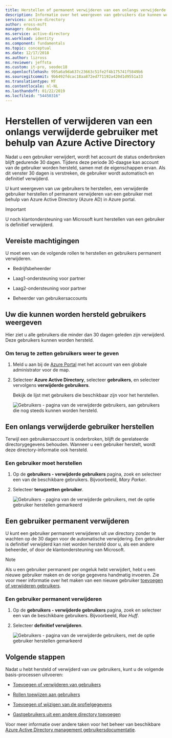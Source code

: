 ```yaml
---
title: Herstellen of permanent verwijderen van een onlangs verwijderde gebruiker - Azure Active Directory | Microsoft Docs
description: Informatie over het weergeven van gebruikers die kunnen worden hersteld, een verwijderde gebruiker herstellen of permanent verwijderen van een gebruiker met Azure Active Directory.
services: active-directory
author: eross-msft
manager: daveba
ms.service: active-directory
ms.workload: identity
ms.component: fundamentals
ms.topic: conceptual
ms.date: 12/17/2018
ms.author: lizross
ms.reviewer: jeffsta
ms.custom: it-pro, seodec18
ms.openlocfilehash: 995a6a9da637c23663c51fe2f4b175741f5849b6
ms.sourcegitcommit: 9b6492fdcac18aa872ed771192a420d1d9551a33
ms.translationtype: MT
ms.contentlocale: nl-NL
ms.lasthandoff: 01/22/2019
ms.locfileid: "54450316"
---
```

# <a name="restore-or-remove-a-recently-deleted-user-using-azure-active-directory"></a>Herstellen of verwijderen van een onlangs verwijderde gebruiker met behulp van Azure Active Directory
Nadat u een gebruiker verwijdert, wordt het account de status onderbroken blijft gedurende 30 dagen. Tijdens deze periode 30-daagse kan account van de gebruiker worden hersteld, samen met de eigenschappen ervan. Als dit venster 30 dagen is verstreken, de gebruiker wordt automatisch en definitief verwijderd.

U kunt weergeven van uw gebruikers te herstellen, een verwijderde gebruiker herstellen of permanent verwijderen van een gebruiker met behulp van Azure Active Directory (Azure AD) in Azure portal.

>[!Important]
>U noch klantondersteuning van Microsoft kunt herstellen van een gebruiker is definitief verwijderd.

## <a name="required-permissions"></a>Vereiste machtigingen
U moet een van de volgende rollen te herstellen en gebruikers permanent verwijderen.

- Bedrijfsbeheerder

- Laag1-ondersteuning voor partner

- Laag2-ondersteuning voor partner

- Beheerder van gebruikersaccounts

## <a name="view-your-restorable-users"></a>Uw die kunnen worden hersteld gebruikers weergeven
Hier ziet u alle gebruikers die minder dan 30 dagen geleden zijn verwijderd. Deze gebruikers kunnen worden hersteld.

### <a name="to-view-your-restorable-users"></a>Om terug te zetten gebruikers weer te geven
1. Meld u aan bij de [Azure Portal](https://portal.azure.com/) met het account van een globale administrator voor de map.

2. Selecteer **Azure Active Directory**, selecteer **gebruikers**, en selecteer vervolgens **verwijderde gebruikers**.

    Bekijk de lijst met gebruikers die beschikbaar zijn voor het herstellen.

    ![Gebruikers - pagina van de verwijderde gebruikers, aan gebruikers die nog steeds kunnen worden hersteld.](media/active-directory-users-restore/users-deleted-users-view-restorable.png)

## <a name="restore-a-recently-deleted-user"></a>Een onlangs verwijderde gebruiker herstellen
Terwijl een gebruikersaccount is onderbroken, blijft de gerelateerde directorygegevens behouden. Wanneer u een gebruiker herstelt, wordt deze directory-informatie ook hersteld.

### <a name="to-restore-a-user"></a>Een gebruiker moet herstellen
1. Op de **gebruikers - verwijderde gebruikers** pagina, zoek en selecteer een van de beschikbare gebruikers. Bijvoorbeeld, _Mary Parker_.

2. Selecteer **terugzetten gebruiker**.

    ![Gebruikers - pagina van de verwijderde gebruikers, met de optie gebruiker herstellen gemarkeerd](media/active-directory-users-restore/users-deleted-users-restore-user.png)

## <a name="permanently-delete-a-user"></a>Een gebruiker permanent verwijderen
U kunt een gebruiker permanent verwijderen uit uw directory zonder te wachten op de 30 dagen voor de automatische verwijdering. Een gebruiker is definitief verwijderd kan niet worden hersteld door u, als een andere beheerder, of door de klantondersteuning van Microsoft.

>[!Note]
>Als u een gebruiker permanent per ongeluk hebt verwijdert, hebt u een nieuwe gebruiker maken en de vorige gegevens handmatig invoeren. Zie voor meer informatie over het maken van een nieuwe gebruiker [toevoegen of verwijderen gebruikers](add-users-azure-active-directory.md).

### <a name="to-permanently-delete-a-user"></a>Een gebruiker permanent verwijderen

1. Op de **gebruikers - verwijderde gebruikers** pagina, zoek en selecteer een van de beschikbare gebruikers. Bijvoorbeeld, _Rae Huff_.

2. Selecteer **definitief verwijderen**.

    ![Gebruikers - pagina van de verwijderde gebruikers, met de optie gebruiker herstellen gemarkeerd](media/active-directory-users-restore/users-deleted-users-permanent-delete-user.png)

## <a name="next-steps"></a>Volgende stappen
Nadat u hebt hersteld of verwijderd van uw gebruikers, kunt u de volgende basis-processen uitvoeren:

- [Toevoegen of verwijderen van gebruikers](add-users-azure-active-directory.md)

- [Rollen toewijzen aan gebruikers](active-directory-users-assign-role-azure-portal.md)

- [Toevoegen of wijzigen van de profielgegevens](active-directory-users-profile-azure-portal.md)

- [Gastgebruikers uit een andere directory toevoegen](../b2b/what-is-b2b.md) 

Voor meer informatie over andere taken voor het beheer van beschikbare [Azure Active Directory management gebruikersdocumentatie](../users-groups-roles/index.yml).
